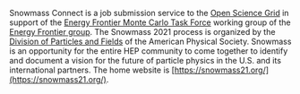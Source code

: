Snowmass Connect is a job submission service to the [Open Science Grid](https://www.opensciencegrid.org/) in support of the [Energy Frontier Monte Carlo Task Force](https://snowmass21.org/montecarlo/energy) working group of the [Energy Frontier group](https://snowmass21.org/energy/start).  The Snowmass 2021 process is organized by the [Division of Particles and Fields](https://www.aps.org/units/dpf/) of the American Physical Society. Snowmass is an opportunity for the entire HEP community to come together to identify and document a vision for the future of particle physics in the U.S. and its international partners.  The home website is [https://snowmass21.org/](https://snowmass21.org/).
